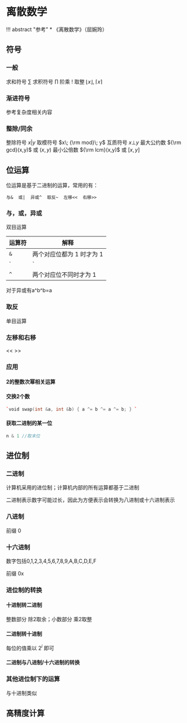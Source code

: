 # 离散数学

!!! abstract "参考"
    * 《离散数学》（屈婉玲）

## 符号

### 一般

求和符号 $\sum$ 
求积符号 $\prod$ 
阶乘 $!$ 
取整 $\lfloor x\rfloor,\;\lceil x \rceil$ 

### 渐进符号

参考复杂度相关内容

### 整除/同余

整除符号  $x|y$ 
取模符号  $x\; {\rm mod}\; y$ 
互质符号  $x\bot y$ 
最大公约数  ${\rm gcd}(x,y)$ 或 $(x,y)$ 
最小公倍数  ${\rm lcm}(x,y)$ 或 $[x,y]$ 

## 位运算

位运算是基于二进制的运算，常用的有：

```
与&  或|  异或^  取反~  左移<<  右移>>
```

### 与，或，异或

双目运算

| 运算符 | 解释                          |
| ------ | ----------------------------- |
| `&`    | 两个对应位都为 1 时才为 1     |
| `|`    | 两个对应位中有一个 1 时就为 1 |
| `^`    | 两个对应位不同时才为 1        |

对于异或有a\^b\^b=a

### 取反

单目运算

### 左移和右移

<<  >>

### 应用

#### 2的整数次幂相关运算

#### 交换2个数

```c++
`void swap(int &a, int &b) { a ^= b ^= a ^= b; } `
```

#### 获取二进制的某一位

```c++
n & 1 //取末位
```

## 进位制

### 二进制

计算机采用的进位制；计算机内部的所有运算都基于二进制

二进制表示数字可能过长，因此为方便表示会转换为八进制或十六进制表示

### 八进制

前缀 0

### 十六进制

数字包括0,1,2,3,4,5,6,7,8,9,A,B,C,D,E,F

前缀 0x

### 进位制的转换

#### 十进制转二进制

整数部分 除2取余；小数部分 乘2取整

#### 二进制转十进制

每位的值乘以 $2^i$ 即可

#### 二进制与八进制/十六进制的转换

### 其他进位制下的运算

与十进制类似

## 高精度计算
